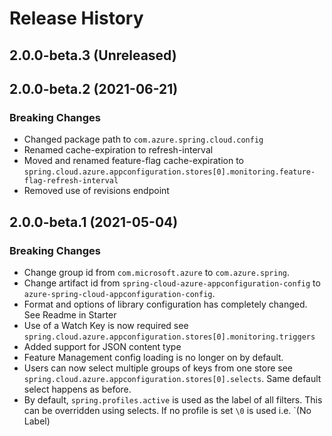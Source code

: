 # Release History

## 2.0.0-beta.3 (Unreleased)


## 2.0.0-beta.2 (2021-06-21)
### Breaking Changes
- Changed package path to `com.azure.spring.cloud.config`
- Renamed cache-expiration to refresh-interval
- Moved and renamed feature-flag cache-expiration to `spring.cloud.azure.appconfiguration.stores[0].monitoring.feature-flag-refresh-interval`
- Removed use of revisions endpoint

## 2.0.0-beta.1 (2021-05-04)
### Breaking Changes
- Change group id from `com.microsoft.azure` to `com.azure.spring`.
- Change artifact id from `spring-cloud-azure-appconfiguration-config` to `azure-spring-cloud-appconfiguration-config`.
- Format and options of library configuration has completely changed. See Readme in Starter
- Use of a Watch Key is now required see `spring.cloud.azure.appconfiguration.stores[0].monitoring.triggers`
- Added support for JSON content type
- Feature Management config loading is no longer on by default.
- Users can now select multiple groups of keys from one store see `spring.cloud.azure.appconfiguration.stores[0].selects`. Same default select happens as before.
- By default, `spring.profiles.active` is used as the label of all filters. This can be overridden using selects. If no profile is set `\0` is used i.e. `(No Label)
